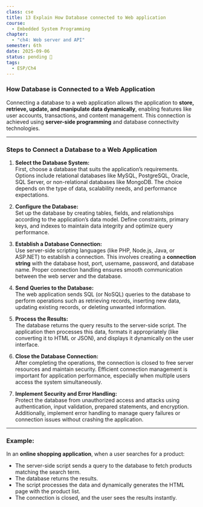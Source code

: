 ```yaml
---
class: cse
title: 13 Explain How Database connected to Web application
course:
  - Embedded System Programming
chapter:
  - "ch4: Web server and API"
semester: 6th
date: 2025-09-06
status: pending 🛑
tags:
  - ESP/Ch4
---
```


### **How Database is Connected to a Web Application**

Connecting a database to a web application allows the application to **store, retrieve, update, and manipulate data dynamically**, enabling features like user accounts, transactions, and content management. This connection is achieved using **server-side programming** and database connectivity technologies.

---

### **Steps to Connect a Database to a Web Application**

1. **Select the Database System:**  
    First, choose a database that suits the application’s requirements. Options include relational databases like MySQL, PostgreSQL, Oracle, SQL Server, or non-relational databases like MongoDB. The choice depends on the type of data, scalability needs, and performance expectations.
    
2. **Configure the Database:**  
    Set up the database by creating tables, fields, and relationships according to the application’s data model. Define constraints, primary keys, and indexes to maintain data integrity and optimize query performance.
    
3. **Establish a Database Connection:**  
    Use server-side scripting languages (like PHP, Node.js, Java, or ASP.NET) to establish a connection. This involves creating a **connection string** with the database host, port, username, password, and database name. Proper connection handling ensures smooth communication between the web server and the database.
    
4. **Send Queries to the Database:**  
    The web application sends SQL (or NoSQL) queries to the database to perform operations such as retrieving records, inserting new data, updating existing records, or deleting unwanted information.
    
5. **Process the Results:**  
    The database returns the query results to the server-side script. The application then processes this data, formats it appropriately (like converting it to HTML or JSON), and displays it dynamically on the user interface.
    
6. **Close the Database Connection:**  
    After completing the operations, the connection is closed to free server resources and maintain security. Efficient connection management is important for application performance, especially when multiple users access the system simultaneously.
    
7. **Implement Security and Error Handling:**  
    Protect the database from unauthorized access and attacks using authentication, input validation, prepared statements, and encryption. Additionally, implement error handling to manage query failures or connection issues without crashing the application.
    

---

### **Example:**

In an **online shopping application**, when a user searches for a product:

- The server-side script sends a query to the database to fetch products matching the search term.
- The database returns the results.    
- The script processes the data and dynamically generates the HTML page with the product list.
- The connection is closed, and the user sees the results instantly.